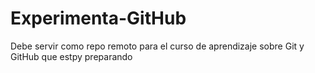 # Experimenta-GitHub
Debe servir como repo remoto para el curso de aprendizaje sobre Git y GitHub que estpy preparando
